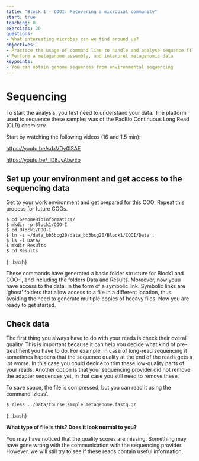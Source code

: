 ```yaml
---
title: "Block 1 - COOI: Recovering a microbial community"
start: true
teaching: 0
exercises: 20
questions:
- What interesting microbes can we find around us?
objectives:
- Practice the usage of command line to handle and analyse sequence files 
- Perform a metagenome assembly, and interpret metagenomic data
keypoints:
- You can obtain genome sequences from environmental sequencing
---
```



# Sequencing

To start the analysis, you first need to understand your data. The platform used to sequence these samples was of the PacBio Continuous Long Read (CLR) chemistry. 

Start by watching the following videos (16 and 1.5 min):

https://youtu.be/sdxVDy0lSAE

https://youtu.be/_lD8JyAbwEo 


## Set up your environment and get access to the sequencing data

Get to your work environment and get prepared for this COO. Repeat this process for future COOs.

~~~
$ cd GenomeBioinformatics/
$ mkdir -p Block1/COO-I
$ cd Block1/COO-I
$ ln -s ~/data_bb3bcg20/data_bb3bcg20/Block1/COOI/Data .
$ ls -l Data/
$ mkdir Results
$ cd Results
~~~
{: .bash}

These commands have generated a basic folder structure for Block1 and COO-I, and including the folders Data and Results. Moreover, now youu have access to the data, in the form of a symbolic link. Symbolic links are 'ghost' folders that allow access to a file in a different location, thus avoiding the need to generate multiple copies of heeavy files. Now you are ready to get started.

## Check data

The first thing you always have to do with your reads is check their overall quality. This is important because it can help you decide what kind of pre-treatment you have to do. For example, in case of long-read sequencing it sometimes happens that the sequence quality at the end of the reads gets a lot worse. In this case you could decide to trim these low-quality parts of your reads. Another option is that your sequencing provider did not remove the adapter sequences yet, in that case you still need to remove these.

To save space, the file is compressed, but you can read it using the command ‘zless’. 
~~~
$ zless ../Data/Course_sample_metagenome.fastq.gz
~~~
{: .bash}

**What type of file is this? Does it look normal to you?**

You may have noticed that the quality scores are missing. Something may have gone wrong with the communication with the sequencing provider. However, we will still try to see if these reads contain useful information.


